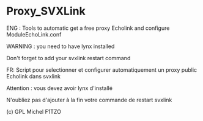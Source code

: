 # Proxy_SVXLink

ENG :
Tools to automatic get a free proxy Echolink and configure ModuleEchoLink.conf

WARNING : you need to have lynx installed

Don't forget to add your svxlink restart command 

FR:
Script pour selectionner et configurer automatiquement un proxy public Echolink dans svxlink

Attention : vous devez avoir lynx d'installé

N'oubliez pas d'ajouter à la fin votre commande de restart svxlink

(c) GPL Michel F1TZO
